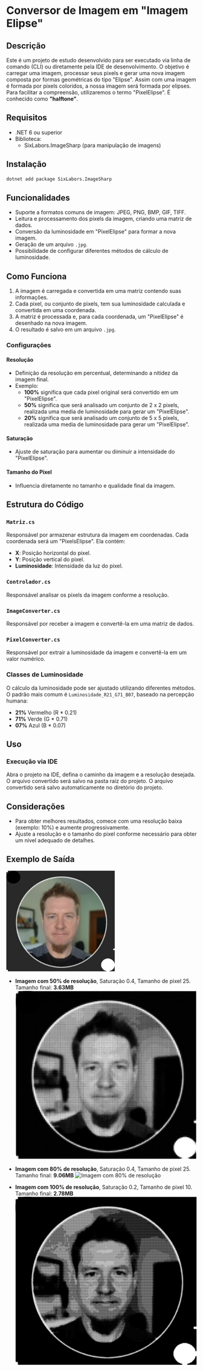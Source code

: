 # Conversor de Imagem em "Imagem Elipse"

## Descrição

Este é um projeto de estudo desenvolvido para ser executado via linha de comando (CLI) ou diretamente pela IDE de desenvolvimento. O objetivo é carregar uma imagem, processar seus pixels e gerar uma nova imagem composta por formas geométricas do tipo "Elipse". 
Assim com uma imagem é formada por pixels coloridos, a nossa imagem será formada por elipses.
Para facilitar a compreensão, utilizaremos o termo "PixelElipse".
É conhecido como **"halftone"**.

## Requisitos

- .NET 6 ou superior
- Biblioteca:
  - SixLabors.ImageSharp (para manipulação de imagens)

## Instalação

```bash
dotnet add package SixLabors.ImageSharp
```

## Funcionalidades

- Suporte a formatos comuns de imagem: JPEG, PNG, BMP, GIF, TIFF.
- Leitura e processamento dos pixels da imagem, criando uma matriz de dados.
- Conversão da luminosidade em "PixelElipse" para formar a nova imagem.
- Geração de um arquivo `.jpg`.
- Possibilidade de configurar diferentes métodos de cálculo de luminosidade.


## Como Funciona

1. A imagem é carregada e convertida em uma matriz contendo suas informações.
2. Cada pixel, ou conjunto de pixels, tem sua luminosidade calculada e convertida em uma coordenada.
3. A matriz é processada e, para cada coordenada, um "PixelElipse" é desenhado na nova imagem.
4. O resultado é salvo em um arquivo `.jpg`.

### Configurações

#### Resolução
- Definição da resolução em percentual, determinando a nitidez da imagem final.
- Exemplo:
  - **100%** significa que cada pixel original será convertido em um "PixelElipse".
  - **50%** significa que será analisado um conjunto de 2 x 2 pixels, realizada uma media de luminosidade para gerar um "PixelElipse".
  - **20%** significa que será analisado um conjunto de 5 x 5 pixels, realizada uma media de luminosidade para gerar um "PixelElipse".

#### Saturação
- Ajuste de saturação para aumentar ou diminuir a intensidade do "PixelElipse".

#### Tamanho do Pixel
- Influencia diretamente no tamanho e qualidade final da imagem.

## Estrutura do Código

### `Matriz.cs`
Responsável por armazenar estrutura da imagem em coordenadas. Cada coordenada será um "PixelsElipse". Ela contém:

- **X**: Posição horizontal do pixel.
- **Y**: Posição vertical do pixel.
- **Luminosidade**: Intensidade da luz do pixel.

### `Controlador.cs`
Responsável analisar os pixels da imagem conforme a resolução.

### `ImageConverter.cs`
Responsável por receber a imagem e convertê-la em uma matriz de dados.

### `PixelConverter.cs`
Responsável por extrair a luminosidade da imagem e convertê-la em um valor numérico.

### Classes de Luminosidade
O cálculo da luminosidade pode ser ajustado utilizando diferentes métodos. O padrão mais comum é `Luminosidade_R21_G71_B07`, baseado na percepção humana:

- **21%** Vermelho (R * 0.21)
- **71%** Verde (G * 0.71)
- **07%** Azul (B * 0.07)

## Uso

### Execução via IDE
Abra o projeto na IDE, defina o caminho da imagem e a resolução desejada. O arquivo convertido será salvo na pasta raiz do projeto.
O arquivo convertido será salvo automaticamente no diretório do projeto.

## Considerações

- Para obter melhores resultados, comece com uma resolução baixa (exemplo: 10%) e aumente progressivamente.
- Ajuste a resolução e o tamanho do pixel conforme necessário para obter um nível adequado de detalhes.

## Exemplo de Saída

![Eu](eu.jpg)

- **Imagem com 50% de resolução**, Saturação 0.4, Tamanho de pixel 25. Tamanho final: **3.63MB**
  ![Imagem com 50% de resolução](ImagemGerada-resolucao50.jpg)

- **Imagem com 80% de resolução**, Saturação 0.4, Tamanho de pixel 25. Tamanho final: **9.06MB**
  ![Imagem com 80% de resolução](ImagemGerada-resolucao80.jpg)

- **Imagem com 100% de resolução**, Saturação 0.2, Tamanho de pixel 10. Tamanho final: **2.78MB**
  ![Imagem com 100% de resolução](ImagemGerada-resolucao100.jpg)